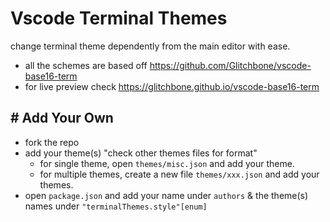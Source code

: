 # Vscode Terminal Themes

change terminal theme dependently from the main editor with ease.

- all the schemes are based off https://github.com/Glitchbone/vscode-base16-term
- for live preview check https://glitchbone.github.io/vscode-base16-term

## # Add Your Own

- fork the repo
- add your theme(s) "check other themes files for format"
    - for single theme, open `themes/misc.json` and add your theme.
    - for multiple themes, create a new file `themes/xxx.json` and add your themes.
- open `package.json` and add your name under `authors` & the theme(s) names under `"terminalThemes.style"[enum]`
